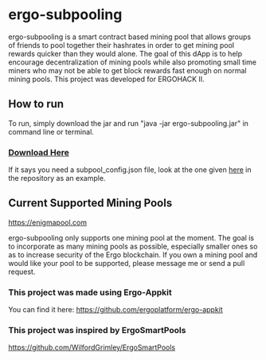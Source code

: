 # ergo-subpooling
ergo-subpooling is a smart contract based mining pool that allows groups of friends to pool together their hashrates in order to get mining pool rewards quicker than they would alone. The goal of this dApp is to help encourage decentralization of mining pools while also promoting small time miners who may not be able to get block rewards fast enough on normal mining pools. This project was developed for ERGOHACK II.

## How to run
To run, simply download the jar and run "java -jar ergo-subpooling.jar" in command line or terminal.
### [Download Here](https://github.com/K-Singh/ergo-subpooling/raw/master/out/artifacts/ergo_subpooling_jar/ergo-subpooling.jar)
If it says you need a subpool_config.json file, look at the one given [here](https://github.com/K-Singh/ergo-subpooling/blob/309a5e7d957a5455a8856d4ef251ab80c757b1d9/subpool_config.json) in the repository as an example.


## Current Supported Mining Pools
https://enigmapool.com

ergo-subpooling only supports one mining pool at the moment. The goal is to incorporate as many mining pools as possible, especially smaller ones so as to increase security
of the Ergo blockchain. If you own a mining pool and would like your pool to be supported, please message me or send a pull request.

### This project was made using Ergo-Appkit
You can find it here: https://github.com/ergoplatform/ergo-appkit

### This project was inspired by ErgoSmartPools
https://github.com/WilfordGrimley/ErgoSmartPools
